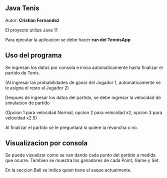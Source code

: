 ## Java Tenis

Autor: **Cristian Fernandez**

El proyecto utiliza Java 11

Para ejecutar la aplicacion se debe hacer **run del TennisApp**


## Uso del programa

Se ingresan los datos por consola e inicia automaticamente hasta finalizar el partido de Tenis.

(Al ingresar las probabilidades de ganar del Jugador 1, automaticamente se le asigna el resto al Jugador 2)

Despues de ingresar los datos del partido, se debe ingresar la velocidad de simulacion de partido

(Opcion 1 para velocidad Normal, opcion 2 para velocidad x2, opcion 3 para velocidad x2.5)

Al finalizar el partido se le preguntará si quiere la revancha o no.

## Visualizacion por consola

Se puede visualizar como se van dando cada punto del partido a medida que ocurre.
Tambien se muestra los ganadores de cada Point, Game y Set.

En la seccion Ball se indica quien tiene el saque actualmente.


